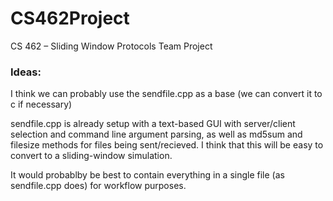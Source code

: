 # CS462Project
CS 462 – Sliding Window Protocols Team Project

### Ideas:

  I think we can probably use the sendfile.cpp as a base (we can convert it to c if necessary)
  
  sendfile.cpp is already setup with a text-based GUI with server/client selection and command line argument parsing, as well as md5sum and filesize methods for files being sent/recieved. I think that this will be easy to convert to a sliding-window simulation.

  It would probablby be best to contain everything in a single file (as sendfile.cpp does) for workflow purposes.
